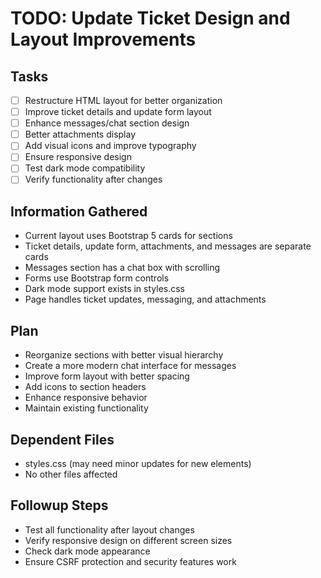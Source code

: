 # TODO: Update Ticket Design and Layout Improvements

## Tasks
- [ ] Restructure HTML layout for better organization
- [ ] Improve ticket details and update form layout
- [ ] Enhance messages/chat section design
- [ ] Better attachments display
- [ ] Add visual icons and improve typography
- [ ] Ensure responsive design
- [ ] Test dark mode compatibility
- [ ] Verify functionality after changes

## Information Gathered
- Current layout uses Bootstrap 5 cards for sections
- Ticket details, update form, attachments, and messages are separate cards
- Messages section has a chat box with scrolling
- Forms use Bootstrap form controls
- Dark mode support exists in styles.css
- Page handles ticket updates, messaging, and attachments

## Plan
- Reorganize sections with better visual hierarchy
- Create a more modern chat interface for messages
- Improve form layout with better spacing
- Add icons to section headers
- Enhance responsive behavior
- Maintain existing functionality

## Dependent Files
- styles.css (may need minor updates for new elements)
- No other files affected

## Followup Steps
- Test all functionality after layout changes
- Verify responsive design on different screen sizes
- Check dark mode appearance
- Ensure CSRF protection and security features work
